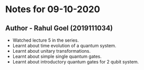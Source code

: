 # Notes for 09-10-2020
## Author - Rahul Goel (2019111034)

- Watched lecture 5 in the series.
- Learnt about time evolution of a quantum system.
- Learnt about unitary transformations.
- Learnt about simple single quantum gates.
- Learnt about introductory quantum gates for 2 qubit system.

